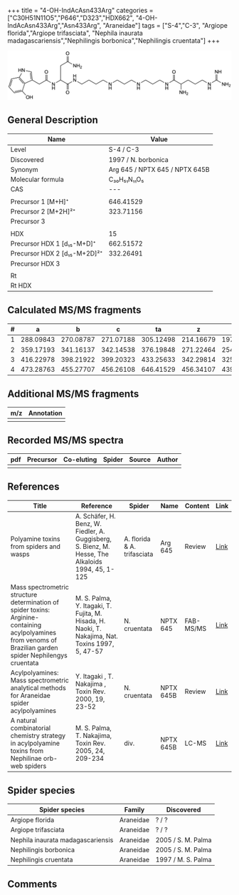 +++
title = "4-OH-IndAcAsn433Arg"
categories = ["C30H51N11O5","P646","D323","HDX662",
"4-OH-IndAcAsn433Arg","Asn433Arg",
"Araneidae"]
tags = ["S-4","C-3",
"Argiope florida","Argiope trifasciata",
"Nephila inaurata madagascariensis","Nephilingis borbonica","Nephilingis cruentata"]
+++

![](/img/4-OH-IndAcAsn433Arg.png)

## General Description

| Name                         | Value                          |
|------------------------------|--------------------------------|
| Level                        | S-4 / C-3                              |
| Discovered                   | 1997 / N. borbonica            |
| Synonym                      | Arg 645 / NPTX 645 / NPTX 645B |
| Molecular formula            | C₃₀H₅₁N₁₁O₅                    |
| CAS                          | ---                            |
|                              |                                |
| Precursor 1 [M+H]⁺           | 646.41529                      |
| Precursor 2 [M+2H]²⁺         | 323.71156                      |
| Precursor 3                  |                                |
|                              |                                |
| HDX                          | 15                             |
| Precursor HDX 1 [d₁₅-M+D]⁺   | 662.51572                      |
| Precursor HDX 2 [d₁₅-M+2D]²⁺ | 332.26491                      |
| Precursor HDX 3              |                                |
|                              |                                |
| Rt                           |                                |
| Rt HDX                       |                                |

## Calculated MS/MS fragments

| # | a         | b         | c         | ta        | z         | y         | tz        |
|---|-----------|-----------|-----------|-----------|-----------|-----------|-----------|
| 1 | 288.09843 | 270.08787 | 271.07188 | 305.12498 | 214.16679 | 197.14024 | 231.19334 |
| 2 | 359.17193 | 341.16137 | 342.14538 | 376.19848 | 271.22464 | 254.19809 | 288.25119 |
| 3 | 416.22978 | 398.21922 | 399.20323 | 433.25633 | 342.29814 | 325.27159 | 359.32469 |
| 4 | 473.28763 | 455.27707 | 456.26108 | 646.41529 | 456.34107 | 439.31452 | 473.36762 |

## Additional MS/MS fragments

| m/z       | Annotation |
|-----------|------------|
|           |            |

## Recorded MS/MS spectra

| pdf | Precursor | Co-eluting | Spider | Source | Author |
|-----|-----------|------------|--------|--------|--------|
|     |           |            |        |        |        |

## References

| Title     | Reference   | Spider    | Name   | Content  | Link |
|-----------|-------------|-----------|--------|----------|-----|
| Polyamine toxins from spiders and wasps| A. Schäfer, H. Benz, W. Fiedler, A. Guggisberg, S. Bienz, M. Hesse, The Alkaloids 1994, 45, 1-125 | A. florida & A. trifasciata | Arg 645 | Review | [Link](https://www.sciencedirect.com/science/article/pii/S009995980860276X) |
| Mass spectrometric structure determination of spider toxins: Arginine-containing acylpolyamines from venoms of Brazilian garden spider Nephilengys cruentata| M. S. Palma, Y. Itagaki, T. Fujita, M. Hisada, H. Naoki, T. Nakajima, Nat. Toxins 1997, 5, 47-57 | N. cruentata | NPTX 645 | FAB-MS/MS | [Link](https://onlinelibrary.wiley.com/doi/abs/10.1002/%28SICI%29%281997%295%3A2%3C47%3A%3AAID-NT1%3E3.0.CO%3B2-X) |
| Acylpolyamines: Mass spectrometric analytical methods for Araneidae spider acylpolyamines| Y. Itagaki , T. Nakajima , Toxin Rev. 2000, 19, 23-52 | N. cruentata | NPTX 645B | Review | [Link](https://www.tandfonline.com/doi/abs/10.1081/TXR-100100314) |
| A natural combinatorial chemistry strategy in acylpolyamine toxins from Nephilinae orb-web spiders| M. S. Palma, T. Nakajima, Toxin Rev. 2005, 24, 209-234 | div. | NPTX 645B | LC-MS | [Link](https://www.tandfonline.com/doi/abs/10.1081/TXR-200057857) |

## Spider species

| Spider species                    | Family    | Discovered         |
|-----------------------------------|-----------|--------------------|
| Argiope florida                   | Araneidae | ? / ?              |
| Argiope trifasciata               | Araneidae | ? / ?              |
| Nephila inaurata madagascariensis | Araneidae | 2005 / S. M. Palma |
| Nephilingis borbonica             | Araneidae | 2005 / S. M. Palma |
| Nephilingis cruentata             | Araneidae | 1997 / M. S. Palma |

## Comments